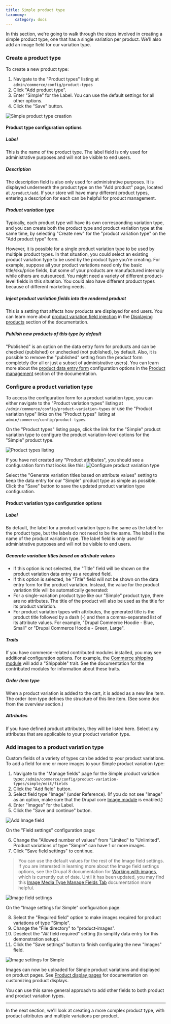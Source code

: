 ```yaml
---
title: Simple product type
taxonomy:
    category: docs
---
```


In this section, we're going to walk through the steps involved in creating a simple product type, one that has a single variation per product. We'll also add an image field for our variation type.

### Create a product type
To create a new product type:
1. Navigate to the "Product types" listing at `admin/commerce/config/product-types`
2. Click "Add product type".
3. Enter "Simple" for the Label. You can use the default settings for all other options.
4. Click the "Save" button.

![Simple product type creation](../../images/simple-product-type-1.jpg)

#### Product type configuration options
##### Label
This is the name of the product type. The label field is only used for administrative purposes and will not be visible to end users.

##### Description
The description field is also only used for administrative purposes. It is displayed underneath the product type  on the "Add product" page, located at `/product/add`. If your store will have many different product types, entering a description for each can be helpful for product management.

##### Product variation type
Typically, each product type will have its own corresponding variation type, and you can create both the product type and product variation type at the same time, by selecting "Create new" for the "product variation type" on the "Add product type" form.

However, it is possible for a single product variation type to be used by multiple product types. In that situation, you could select an existing product variation type to be used by the product type you're creating. For example, suppose all your product variations need only the basic title/sku/price fields, but some of your products are manufactured internally while others are outsourced. You might need a variety of different product-level fields in this situation. You could also have different product types because of different marketing needs.

##### Inject product variation fields into the rendered product
This is a setting that affects how products are displayed for end users. You can learn more about [product variation field injection](../../04.displaying-products/01.product-display) in the [Displaying products](../../04.displaying-products) section of the documentation.

##### Publish new products of this type by default
"Published" is an option on the data entry form for products and can be checked (published) or unchecked (not published), by default. Also, it is possible to remove the "published" setting from the product form completely (for all or just a subset of administrative users). You can learn more about the [product data entry form](../../03.product-management/02.product-data-entry) configuration options in the [Product management](../../03.product-management) section of the documentation.

### Configure a product variation type
To access the configuration form for a product variation type, you can either navigate to the "Product variation types" listing at `/admin/commerce/config/product-variation-types` or use the "Product variation type" links on the "Product types" listing at `admin/commerce/config/product-types`.

On the "Product types" listing page, click the link for the "Simple" product variation type to configure the product variation-level options for the "Simple" product type.

![Product types listing](../../images/simple-product-type-2.jpg)

If you have not created any "Product attributes", you should see a configuration form that looks like this:
![Configure product variation type](../../images/simple-product-type-3.jpg)

Select the "Generate variation titles based on attribute values" setting to keep the data entry for our "Simple" product type as simple as possible. Click the "Save" button to save the updated product variation type configuration.

#### Product variation type configuration options
##### Label
By default, the label for a product variation type is the same as the label for the product type, but the labels do not need to be the same. The label is the name of the product variation type. The label field is only used for administrative purposes and will not be visible to end users.

##### Generate variation titles based on attribute values
- If this option is not selected, the "Title" field will be shown on the product variation data entry as a required field.
- If this option is selected, he "Title" field will not be shown on the data entry form for the product variation. Instead, the value for the product variation title will be automatically generated:
 - For a single-variation product type like our "Simple" product type, there are no attributes. The title of the product will also be used as the title for its product variation.
 - For product variation types with attributes, the generated title is the product title followed by a dash (-) and then a comma-separated list of its attribute values. For example, "Drupal Commerce Hoodie - Blue, Small" or "Drupal Commerce Hoodie - Green, Large".

##### Traits
If you have commerce-related contributed modules installed, you may see additional configuration options. For example, the [Commerce shipping module] will add a "Shippable" trait. See the documentation for the contributed modules for information about these traits.

##### Order item type
When a product variation is added to the cart, it is added as a new line item. The order item type defines the structure of this line item. (See some doc from the overview section.)

##### Attributes
If you have defined product attributes, they will be listed here. Select any attributes that are applicable to your product variation type.

### Add images to a product variation type
Custom fields of a variety of types can be added to your product variations. To add a field for one or more images to your Simple product variation type:
1. Navigate to the "Manage fields" page for the Simple product variation type: `/admin/commerce/config/product-variation-types/simple/edit/fields`
2. Click the "Add field" button.
3. Select field type "Image" (under Reference). (If you do not see "Image" as an option, make sure that the Drupal core [Image module] is enabled.)
4. Enter "Images" for the Label.
5. Click the "Save and continue" button.

![Add Image field](../../images/simple-product-type-4.jpg)

On the "Field settings" configuration page:

6. Change the "Allowed number of values" from "Limited" to "Unlimited". Product variations of type "Simple" can have 1 or more images.
7. Click "Save field settings" to continue.

>You can use the default values for the rest of the Image field settings. If you are interested in learning more about the Image field settings options, see the Drupal 8 documentation for [Working with images], which is currently out of date. Until it has been updated, you may find this [Image Media Type Manage Fields Tab] documentation more helpful.

![Image field settings](../../images/simple-product-type-5.jpg)

On the "Image settings for Simple" configuration page:

8. Select the "Required field" option to make images required for product variations of type "Simple".
9. Change the "File directory" to "product-images".
10. Deselect the "*Alt* field required" setting (to simplify data entry for this demonstration setup).
11. Click the "Save settings" button to finish configuring the new "Images" field.

![Image settings for Simple](../../images/simple-product-type-6.jpg)

Images can now be uploaded for Simple product variations and displayed on product pages. See [Product display pages](../../04.displaying-products/01.product-display) for documentation on customizing product displays.

You can use this same general approach to add other fields to both product and product variation types.

---
In the next section, we'll look at creating a more complex product type, with product attributes and multiple variations per product.

[Making Your Site Multilingual]: https://www.drupal.org/docs/user_guide/en/multilingual-chapter.html
[Commerce shipping module]: https://www.drupal.org/project/commerce_shipping
[Image module]: https://www.drupal.org/docs/8/core/modules/image
[Working with images]: https://www.drupal.org/docs/8/core/modules/image/working-with-images
[Image Media Type Manage Fields Tab]: http://webtech.training.oregonstate.edu/osu-drupal-8/technical-manual/working-structure/media-entity/image-media-type/image-media-type-manage-fields-tab

